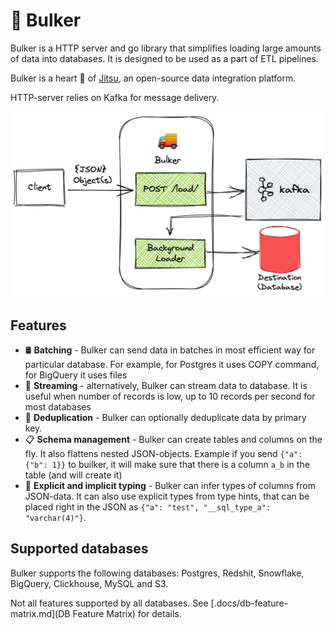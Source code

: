 # 🚚 Bulker

Bulker is a HTTP server and go library that simplifies loading large amounts of data into databases. It is designed to be 
used as a part of ETL pipelines. 

Bulker is a heart 💜 of [Jitsu](https://github.com/jitsucom/jitsu), an open-source data integration platform.

HTTP-server relies on Kafka for message delivery.   


![./.docs/assets/bulker-summary.excalidraw.png](./.docs/assets/bulker-summary.excalidraw.png)


## Features

* 🛢️ **Batching** - Bulker can send data in batches in most efficient way for particular database. For example, for Postgres it uses 
COPY command, for BigQuery it uses files
* 🚿 **Streaming** - alternatively, Bulker can stream data to database. It is useful when number of records is low, up to 10 records
per second for most databases
* 🐫 **Deduplication** - Bulker can optionally deduplicate data by primary key. 
* 📋 **Schema management** - Bulker can create tables and columns on the fly. It also flattens nested JSON-objects. Example if you send `{"a": {"b": 1}}` to 
builker, it will make sure that there is a column `a_b` in the table (and will create it)
* 📌 **Explicit and implicit typing** - Bulker can infer types of columns from JSON-data. It can also use explicit types from type hints, that can be
placed right in the JSON as `{"a": "test", "__sql_type_a": "varchar(4)"}`.

## Supported databases

Bulker supports the following databases: Postgres, Redshit, Snowflake, BigQuery, Clickhouse, MySQL and S3.

Not all features supported by all databases. See [.docs/db-feature-matrix.md](DB Feature Matrix) for details.
